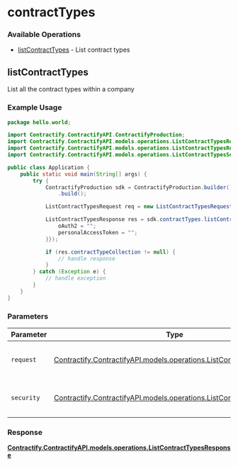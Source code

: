 # contractTypes

### Available Operations

* [listContractTypes](#listcontracttypes) - List contract types

## listContractTypes

List all the contract types within a company

### Example Usage

```java
package hello.world;

import Contractify.ContractifyAPI.ContractifyProduction;
import Contractify.ContractifyAPI.models.operations.ListContractTypesRequest;
import Contractify.ContractifyAPI.models.operations.ListContractTypesResponse;
import Contractify.ContractifyAPI.models.operations.ListContractTypesSecurity;

public class Application {
    public static void main(String[] args) {
        try {
            ContractifyProduction sdk = ContractifyProduction.builder()
                .build();

            ListContractTypesRequest req = new ListContractTypesRequest(844266L);            

            ListContractTypesResponse res = sdk.contractTypes.listContractTypes(req, new ListContractTypesSecurity("unde", "nulla") {{
                oAuth2 = "";
                personalAccessToken = "";
            }});

            if (res.contractTypeCollection != null) {
                // handle response
            }
        } catch (Exception e) {
            // handle exception
        }
    }
}
```

### Parameters

| Parameter                                                                                                                      | Type                                                                                                                           | Required                                                                                                                       | Description                                                                                                                    |
| ------------------------------------------------------------------------------------------------------------------------------ | ------------------------------------------------------------------------------------------------------------------------------ | ------------------------------------------------------------------------------------------------------------------------------ | ------------------------------------------------------------------------------------------------------------------------------ |
| `request`                                                                                                                      | [Contractify.ContractifyAPI.models.operations.ListContractTypesRequest](../../models/operations/ListContractTypesRequest.md)   | :heavy_check_mark:                                                                                                             | The request object to use for the request.                                                                                     |
| `security`                                                                                                                     | [Contractify.ContractifyAPI.models.operations.ListContractTypesSecurity](../../models/operations/ListContractTypesSecurity.md) | :heavy_check_mark:                                                                                                             | The security requirements to use for the request.                                                                              |


### Response

**[Contractify.ContractifyAPI.models.operations.ListContractTypesResponse](../../models/operations/ListContractTypesResponse.md)**

